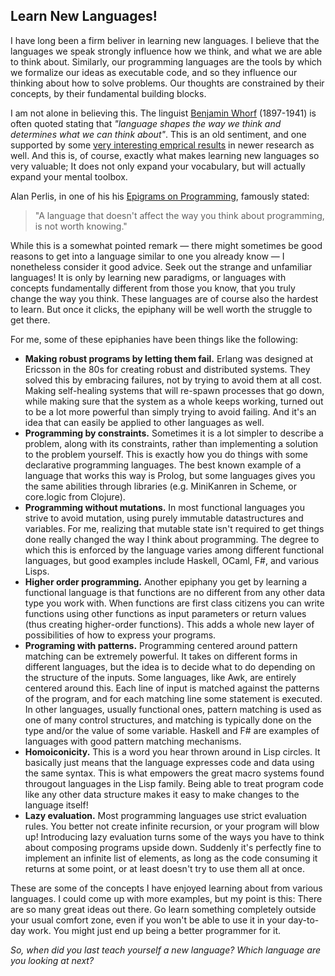 ## Learn New Languages!

I have long been a firm beliver in learning new languages. I believe that the languages we speak strongly influence how we think, and what we are able to think about. Similarly, our programming languages are the tools by which we formalize our ideas as executable code, and so they influence our thinking about how to solve problems. Our thoughts are constrained by their concepts, by their fundamental building blocks.

I am not alone in believing this. The linguist [Benjamin Whorf](https://en.wikipedia.org/wiki/Benjamin_Lee_Whorf) (1897-1941) is often quoted stating that *"language shapes the way we think and determines what we can think about"*. This is an old sentiment, and one supported by some [very interesting emprical results](https://www.edge.org/conversation/lera_boroditsky-how-does-our-language-shape-the-way-we-think) in newer research as well. And this is, of course, exactly what makes learning new languages so very valuable; It does not only expand your vocabulary, but will actually expand your mental toolbox.

Alan Perlis, in one of his his [Epigrams on Programming](http://pu.inf.uni-tuebingen.de/users/klaeren/epigrams.html), famously stated:

> "A language that doesn't affect the way you think about programming, is not worth knowing."

While this is a somewhat pointed remark — there might sometimes be good reasons to get into a language similar to one you already know — I nonetheless consider it good advice. Seek out the strange and unfamiliar languages! It is only by learning new paradigms, or languages with concepts fundamentally different from those you know, that you truly change the way you think. These languages are of course also the hardest to learn. But once it clicks, the epiphany will be well worth the struggle to get there. 

For me, some of these epiphanies have been things like the following:

- **Making robust programs by letting them fail.** Erlang was designed at Ericsson in the 80s for creating robust and distributed systems. They solved this by embracing failures, not by trying to avoid them at all cost. Making self-healing systems that will re-spawn processes that go down, while making sure that the system as a whole keeps working, turned out to be a lot more powerful than simply trying to avoid failing. And it's an idea that can easily be applied to other languages as well. 
- **Programming by constraints.** Sometimes it is a lot simpler to describe a problem, along with its constraints, rather than implementing a solution to the problem yourself. This is exactly how you do things with some declarative programming languages. The best known example of a language that works this way is Prolog, but some languages gives you the same abilities through libraries (e.g. MiniKanren in Scheme, or core.logic from Clojure).
- **Programming without mutations.** In most functional languages you strive to avoid mutation, using purely immutable datastructures and variables. For me, realizing that mutable state isn't required to get things done really changed the way I think about programming. The degree to which this is enforced by the language varies among different functional languages, but good examples include Haskell, OCaml, F#, and various Lisps.
- **Higher order programming.** Another epiphany you get by learning a functional language is that functions are no different from any other data type you work with. When functions are first class citizens you can write functions using other functions as input parameters or return values (thus creating higher-order functions). This adds a whole new layer of possibilities of how to express your programs.
- **Programing with patterns.** Programming centered around pattern matching can be extremely powerful. It takes on different forms in different languages, but the idea is to decide what to do depending on the structure of the inputs. Some languages, like Awk, are entirely centered around this. Each line of input is matched against the patterns of the program, and for each matching line some statement is executed. In other languages, usually functional ones, pattern matching is used as one of many control structures, and matching is typically done on the type and/or the value of some variable. Haskell and F# are examples of languages with good pattern matching mechanisms.
- **Homoiconicity.** This is a word you hear thrown around in Lisp circles. It basically just means that the language expresses code and data using the same syntax. This is what empowers the great macro systems found througout languages in the Lisp family. Being able to treat program code like any other data structure makes it easy to make changes to the language itself!
- **Lazy evaluation.** Most programming languages use strict evaluation rules. You better not create infinite recursion, or your program will blow up! Introducing lazy evaluation turns some of the ways you have to think about composing programs upside down. Suddenly it's perfectly fine to implement an infinite list of elements, as long as the code consuming it returns at some point, or at least doesn't try to use them all at once.

These are some of the concepts I have enjoyed learning about from various languages. I could come up with more examples, but my point is this: There are so many great ideas out there. Go learn something completely outside your usual comfort zone, even if you won't be able to use it in your day-to-day work. You might just end up being a better programmer for it.

<!--
But despite what Perlis says, I do think there are languages it's worth the energy to teach yourself, even if they do not particulary change the way you think. I think there are som groups of languages in which  it is important to be comfortable with at least one language each.

- **a systems progamming language**. I think every programmer with respect for themself needs to be fluent in a systems programming language. By this I mean some language they feel comfortable writing some robust software intended to serve a lot of users for an extended period of time, and with requirements to correctness, uptime and performance. I don't care if you perfer an object oriented langauge like C# or Java, something functional like Haskell or F#, or something completely different, but the language should probably have a static type system to help you, and a good community and good library support for doing various things.
- **a scripting language**. This should be your one-off language. Need to process some data quicly just now? Want to automate that deploy pipeline? Need to change a column in that CVS file? Script it! For me, my scripting language is what I reach for when I need something quick and easy. It might be something I use and throw away, or something the team will be using for a while. It is for making tools, not somthing I want to deliver to production. You probably want something interpreded, and with good support for text processing. Python, Ruby, Perl or maybe Awk might be good candidates. [TODO: see Kerighans video definition here.]
- **a frontend language** (and this would be JavaScript) If you already know Java, learning JavaScript won't change the way you think. It's still object oriented, after all, albeit prototype based rather than inheritance based. But still
- **a lower level language**. This could very well, and probably should, be C. The reason I think this is important is that I think (and I speak from experience here), that it is easy to get stuck in the higher level programming languages. _Sure I can make some new system, as long as I don't have to interact with hardware directly!_ Once you're comfortable with writing C, controlling a servo is not much different from, or at least no harder than, writing to a file from Java.
-->

_So, when did you last teach yourself a new language? Which language are you looking at next?_
